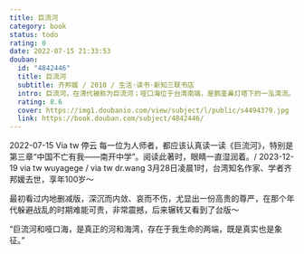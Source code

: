 ```yaml
---
title: 巨流河
category: book
status: todo
rating: 0
date: 2022-07-15 21:33:53
douban:
  id: "4842446"
  title: 巨流河
  subtitle: 齐邦媛 / 2010 / 生活·读书·新知三联书店
  intro: 巨流河，在清代被称为巨流河；哑口海位于台湾南端，是鹅銮鼻灯塔下的一泓湾流。这本书写的是一个并未远去的时代，关于两代人从巨流河到哑口海的故事。那立志将中国建设成现代化国家的父亲，在牧草中哭泣的母亲，公而忘私的先生；唱着《松花江上》的东北流亡学子，初识文学滋味的南开少女，含泪朗诵雪莱和济慈的朱光潜；那盛开铁石芍药的故乡，那波涛滚滚的巨流河，那暮色山风里、隘口边回头探望的少年张大飞……六十年来，作者读书、教书，写评论文章，却一直念念不忘当年事——郭松龄在东北家乡为厚植国力反抗军阀的兵谏；抗战初起，二十九军浴血守卫华北，牺牲之壮烈；南京大屠杀，国都化为鬼蜮的悲痛；保卫大武汉，民心觉醒，誓做决不投降的中国人之慷慨激昂；夺回台儿庄的激励；一步步攀登跋涉湘桂路、川黔路奔往重庆，绝处逢生的盼望；在四川、在滇缅公路上誓死守土的英勇战士的容颜，坚毅如在眼前；那一张张呼喊同胞、凝聚人心的战报、文告、号外，在作者心中仍墨迹未干……作者给我们讲述了一个埋藏着巨大悲伤的时代，同时也是所有中国人引以为荣的，真正存在过的，最有骨气的中国！
  rating: 8.6
  cover: https://img1.doubanio.com/view/subject/l/public/s4494379.jpg
  link: https://book.douban.com/subject/4842446/
---
```


2022-07-15 Via tw 停云 每一位为人师者，都应该认真读一读《巨流河》，特别是第三章“中国不亡有我——南开中学”。阅读此著时，眼睛一直湿润着。/ 2023-12-19 via tw wuyagege / via tw dr.wang 3月28日凌晨1时，台湾知名作家、学者齐邦媛去世，享年100岁～

最初看过内地删减版，深沉而内敛、哀而不伤，尤显出一份高贵的尊严，在那个年代躲避战乱的时期难能可贵，非常震撼，后来辗转又看到了台版～

“巨流河和哑口海，是真正的河和海湾，存在于我生命的两端，既是真实也是象征。”